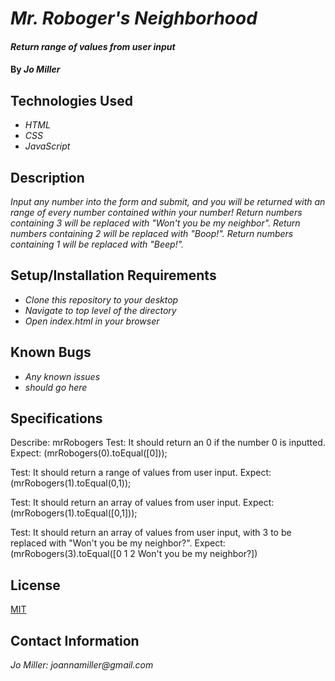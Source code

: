 # _Mr. Roboger's Neighborhood_

#### _Return range of values from user input_

#### By _**Jo Miller**_

## Technologies Used

* _HTML_
* _CSS_
* _JavaScript_

## Description

_Input any number into the form and submit, and you will be returned with an range of every number contained within your number! Return numbers containing 3 will be replaced with "Won't you be my neighbor". Return numbers containing 2 will be replaced with "Boop!". Return numbers containing 1 will be replaced with "Beep!"._

## Setup/Installation Requirements

* _Clone this repository to your desktop_
* _Navigate to top level of the directory_
* _Open index.html in your browser_

## Known Bugs

* _Any known issues_
* _should go here_

## Specifications

Describe: mrRobogers
Test: It should return an 0 if the number 0 is inputted.
Expect: (mrRobogers(0).toEqual([0]));

Test: It should return a range of values from user input.
Expect: (mrRobogers(1).toEqual(0,1));

Test: It should return an array of values from user input.
Expect: (mrRobogers(1).toEqual([0,1]));

Test: It should return an array of values from user input, with 3 to be replaced with "Won't you be my neighbor?".
Expect: (mrRobogers(3).toEqual([0 1 2 Won't you be my neighbor?]) 

## License

[MIT](LICENSE.txt)

## Contact Information

_Jo Miller: joannamiller@gmail.com_
